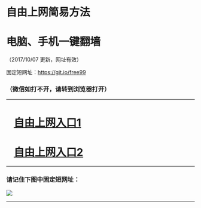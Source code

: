 ﻿# 自由上网简易方法

# 电脑、手机一键翻墙

（2017/10/07 更新，网址有效）

固定短网址：https://git.io/free99

### （微信如打不开，请转到浏览器打开）


***





# &nbsp;&nbsp; <a href="http://ft2776014520.fwq-tz-1001.info/fwqtz01.html?t=100700124056 " target="_blank">自由上网入口1</a>
# &nbsp;&nbsp; <a href="http://ft3128325598.fwq-tz-1002.info/fwqtz02.html?t=100700117056 " target="_blank">自由上网入口2</a>
***

### 请记住下图中固定短网址：

<img src="https://s3-us-west-2.amazonaws.com/fwq-1001/yjfq-20170905okok.png" /> 


***

